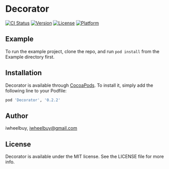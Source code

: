 # Decorator

[![CI Status](http://img.shields.io/travis/iwheelbuy/Decorator.svg?style=flat)](https://travis-ci.org/iwheelbuy/Decorator)
[![Version](https://img.shields.io/cocoapods/v/Decorator.svg?style=flat)](http://cocoapods.org/pods/Decorator)
[![License](https://img.shields.io/cocoapods/l/Decorator.svg?style=flat)](http://cocoapods.org/pods/Decorator)
[![Platform](https://img.shields.io/cocoapods/p/Decorator.svg?style=flat)](http://cocoapods.org/pods/Decorator)

## Example

To run the example project, clone the repo, and run `pod install` from the Example directory first.

## Installation

Decorator is available through [CocoaPods](http://cocoapods.org). To install
it, simply add the following line to your Podfile:

```ruby
pod 'Decorator', '0.2.2'
```

## Author

iwheelbuy, iwheelbuy@gmail.com

## License

Decorator is available under the MIT license. See the LICENSE file for more info.

